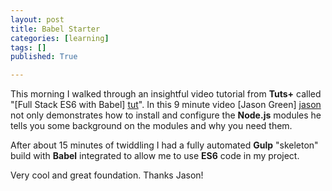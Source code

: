 ```yaml
---
layout: post
title: Babel Starter
categories: [learning]
tags: []
published: True

---
```


This morning I walked through an insightful video tutorial from __Tuts+__ called \"[Full Stack ES6 with Babel] [tut]\". In this 9 minute video [Jason Green] [jason] not only demonstrates how to install and configure the __Node.js__ modules he tells you some background on the modules and why you need them.  

After about 15 minutes of twiddling I had a fully automated __Gulp__ \"skeleton\" build with __Babel__ integrated to allow me to use __ES6__ code in my project.  

Very cool and great foundation. Thanks Jason!

[jason]: http://tutsplus.com/authors/jason-green
[tut]: http://code.tutsplus.com/courses/start-coding-es6-with-babel/lessons/babel-on-the-client